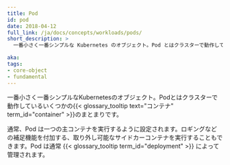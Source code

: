 ```yaml
---
title: Pod
id: pod
date: 2018-04-12
full_link: /ja/docs/concepts/workloads/pods/
short_description: >
  一番小さく一番シンプルな Kubernetes のオブジェクト。Pod とはクラスターで動作しているいくつかのコンテナのまとまりです。

aka: 
tags:
- core-object
- fundamental
---
```

  一番小さく一番シンプルなKubernetesのオブジェクト。Podとはクラスターで動作しているいくつかの{{< glossary_tooltip text="コンテナ" term_id="container" >}}のまとまりです。

<!--more--> 

通常、Pod は一つの主コンテナを実行するように設定されます。ロギングなどの補足機能を付加する、取り外し可能なサイドカーコンテナを実行することもできます。Pod は通常 {{< glossary_tooltip term_id="deployment" >}} によって管理されます。

